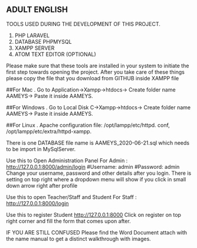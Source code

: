 ## ADULT ENGLISH
TOOLS USED DURING THE DEVELOPMENT OF THIS PROJECT.
1. PHP LARAVEL
2. DATABASE PHPMYSQL
3. XAMPP SERVER
4. ATOM TEXT EDITOR (OPTIONAL)

Please make sure that these tools are installed in your system to initiate the first step towards opening the project.
After you take care of these things please copy the file that you download from GITHUB inside XAMPP file

##For Mac
. Go to Application->Xampp->htdocs-> Create folder name AAMEYS-> Paste it inside AAMEYS.

##For Windows
. Go to Local Disk C->Xampp->htdocs-> Create folder name AAMEYS-> Paste it inside AAMEYS.

##For Linux
. Apache configuration file: /opt/lampp/etc/httpd. conf, /opt/lampp/etc/extra/httpd-xampp.

There is one DATABASE file name is AAMEYS_2020-06-21.sql which needs to be import in MySqlServer.

Use this to Open Administration Panel
For Admin :  http://127.0.0.1:8000/admin/login
#Username: admin
#Password: admin
Change your username, password and other details after you login.
There is setting on top right where a dropdown menu will show if you click in small down arrow right after profile

Use this to open Teacher/Staff and Student
For Staff : http://127.0.0.1:8000/login

Use this to register Student
http://127.0.0.1:8000
Click on register on top right corner and fill the form that comes upon after.

IF YOU ARE STILL CONFUSED
Please find the Word Document attach with the name manual to get a distinct walkthrough with images.

